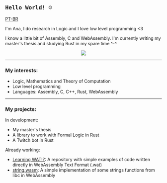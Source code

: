 `Hello World! ☺`
----------------
[PT-BR][portuguese]

I'm Ana, I do research in Logic and I love low level programming <3

I know a little bit of Assembly, C and WebAssembly. I'm currently writing my master's thesis and studying Rust in my spare time ^-^

<div align="center"><a href="https://github.com/anachan01h">
    <img src="https://github-readme-stats.vercel.app/api/top-langs/?username=anachan01h&layout=compact&langs_count=4&theme=tokyonight" />
</a></div>

---
### **My interests**:

 - Logic, Mathematics and Theory of Computation
 - Low level programming
 - Languages: Assembly, C, C++, Rust, WebAssembly

---
### **My projects**:

In development:
 - My master's thesis
 - A library to work with Formal Logic in Rust
 - A Twitch bot in Rust

Already working:
 - [Learning WAT!?][learning-wat]:
    A repository with simple examples of code written directly in WebAssembly Text Format (.wat)
 - [string.wasm][string-wasm]:
    A simple implementation of some strings functions from libc in WebAssembly

<!-- Links -->
[learning-wat]: https://github.com/anachan01h/learning-wat
[string-wasm]: https://github.com/anachan01h/string-wasm

<!-- Other languages -->
[portuguese]: https://github.com/anachan01h/anachan01h/blob/main/README.pt-br.md
